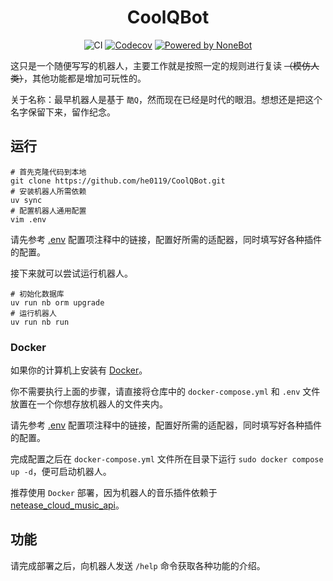 <!-- markdownlint-disable-next-line MD033 MD041 -->
<div align="center">

# CoolQBot

![CI](https://github.com/he0119/CoolQBot/workflows/CI/badge.svg)
[![Codecov](https://codecov.io/gh/he0119/CoolQBot/branch/main/graph/badge.svg?token=QEC2IWAREH)](https://codecov.io/gh/he0119/CoolQBot)
[![Powered by NoneBot](https://img.shields.io/badge/Powered%20%20by-NoneBot-red)](https://github.com/nonebot/nonebot2)

</div>

这只是一个随便写写的机器人，主要工作就是按照一定的规则进行复读 ~~（模仿人类）~~，其他功能都是增加可玩性的。

关于名称：最早机器人是基于 `酷Q`，然而现在已经是时代的眼泪。想想还是把这个名字保留下来，留作纪念。

## 运行

<!-- markdownlint-disable-next-line MD013 -->

```shell
# 首先克隆代码到本地
git clone https://github.com/he0119/CoolQBot.git
# 安装机器人所需依赖
uv sync
# 配置机器人通用配置
vim .env
```

请先参考 [.env](./.env) 配置项注释中的链接，配置好所需的适配器，同时填写好各种插件的配置。

接下来就可以尝试运行机器人。

```shell
# 初始化数据库
uv run nb orm upgrade
# 运行机器人
uv run nb run
```

### Docker

如果你的计算机上安装有 [Docker](https://www.docker.com/get-started)。

你不需要执行上面的步骤，请直接将仓库中的 `docker-compose.yml` 和 `.env` 文件放置在一个你想存放机器人的文件夹内。

请先参考 [.env](./.env) 配置项注释中的链接，配置好所需的适配器，同时填写好各种插件的配置。

完成配置之后在 `docker-compose.yml` 文件所在目录下运行 `sudo docker compose up -d`，便可启动机器人。

推荐使用 `Docker` 部署，因为机器人的音乐插件依赖于 [netease_cloud_music_api](https://github.com/Binaryify/NeteaseCloudMusicApi)。

## 功能

请完成部署之后，向机器人发送 `/help` 命令获取各种功能的介绍。
